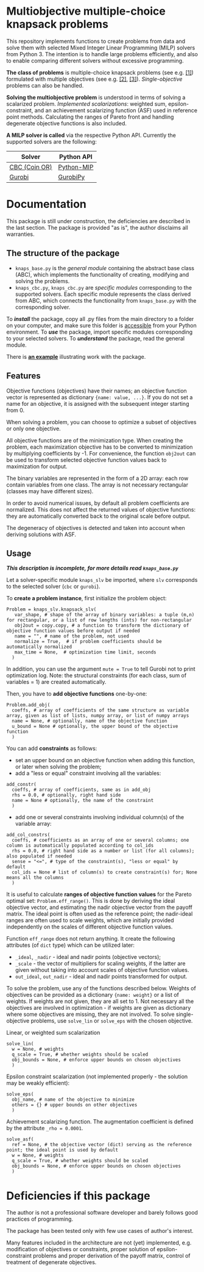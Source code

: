 # Multiobjective multiple-choice knapsack problems

This repository implements functions to create problems from data and solve them with selected Mixed Integer Linear Programming (MILP) solvers from Python 3. The intention is to handle large problems efficiently, and also to enable comparing different solvers without excessive programming.

**The class of problems** is multiple-choice knapsack problems (see e.g. [[1]](https://doi.org/10.1007/978-3-540-24777-7_11)) formulated with multiple objectives (see e.g. [[2]](https://doi.org/10.1007/978-1-4615-5563-6), [[3]](https://doi.org/10.1007/978-3-319-32756-3)). *Single-objective* problems can also be handled.

**Solving the multiobjective problem** is understood in terms of solving a scalarized problem. *Implemented scalarizations*: weighted sum, epsilon-constraint, and an achievement scalarizing function (ASF) used in reference point methods. Calculating the ranges of Pareto front and handling degenerate objective functions is also included.

**A MILP solver is called** via the respective Python API. Currently the supported solvers are the following:

| Solver | Python API |
|---|---|
| [CBC (Coin OR)](https://en.wikipedia.org/wiki/COIN-OR#CBC) | [Python-MIP](https://python-mip.com/)
| [Gurobi](https://en.wikipedia.org/wiki/Gurobi)| [GurobiPy](https://www.gurobi.com/documentation/9.0/quickstart_mac/the_grb_python_interface_f.html) |

# Documentation
This package is still under construction, the deficiencies are described in the last section. The package is provided "as is", the author disclaims all warranties.

## The structure of the package

- `knaps_base.py` is the *general module* containing the abstract base class (ABC), which implements the functionality of creating, modifying and solving the problems. 
- `knaps_cbc.py`, `knaps_cbc.py` are *specific modules* corresponding to the supported solvers. Each specific module represents the class derived from ABC, which connects the functionality from `knaps_base.py` with the corresponding solver.

To ***install*** the package, copy all .py files from the main directory to a folder on your computer, and make sure this folder is [accessible](https://stackoverflow.com/questions/17806673/where-shall-i-put-my-self-written-python-packages/17811151#17811151) from your Python environment. To ***use*** the package, import specific modules corresponding to your selected solvers. To ***understand*** the package, read the general module.

There is [**an example**](https://github.com/podkop/MO-MC-knapsack/tree/master/Examples/Forestry) illustrating work with the package.

## Features

Objective functions (objectives) have their names; an objective function vector is represented as dictionary `{name: value, ...}`. If you do not set a name for an objective, it is assigned with the subsequent integer starting from 0.

When solving a problem, you can choose to optimize a subset of objectives or only one objective.

All objective functions are of the minimization type. When creating the problem, each maximization objective has to be converted to minimization by multiplying coefficients by -1. For convenience, the function `obj2out` can be used to transform selected objective function values back to maximization for output.

The binary variables are represented in the form of a 2D array: each row contain variables from one class. The array is not necessary rectangular (classes may have different sizes). 

In order to avoid numerical issues, by default all problem coefficients are normalized. This does not affect the returned values of objective functions: they are automatically converted back to the original scale before output.

The degeneracy of objectives is detected and taken into account when deriving solutions with ASF.

## Usage

***This description is incomplete, for more details read `knaps_base.py`***

Let a solver-specific module `knaps_slv` be imported, where `slv` corresponds to the selected solver (`cbc` or `gurobi`).

To **create a problem instance**, first initialize the problem object: 
```
Problem = knaps_slv.knapsack_slv(
   var_shape, # shape of the array of binary variables: a tuple (m,n) for rectangular, or a list of row lengths (ints) for non-rectangular
   obj2out = copy.copy, # a function to transform the dictionary of objective function values before output if needed
   name = "", # name of the problem, not used
   normalize = True,  # if problem coefficients should be automatically normalized
   max_time = None,  # optimization time limit, seconds
  )
  ```
In addition, you can use the argument `mute = True` to tell Gurobi not to print optimization log. Note: the structural constraints (for each class, sum of variables = 1) are created automatically.

Then, you have to **add objective functions** one-by-one:
```
Problem.add_obj(
  coeffs, # array of coefficients of the same structure as variable array, given as list of lists, numpy array, or list of numpy arrays
  name = None, # optionally, name of the objective function
  u_bound = None # optionally, the upper bound of the objective function
  )
```

You can add **constraints** as follows:
- set an upper bound on an objective function when adding this function, or later when solving the problem;
- add a "less or equal" constraint involving all the variables:
```
add_constr(
  coeffs, # array of coefficients, same as in add_obj
  rhs = 0.0, # optionally, right hand side
  name = None # optionally, the name of the constraint
  )
```
- add one or several constraints involving individual column(s) of the variable array:
```
add_col_constrs(
  coeffs, # coefficients as an array of one or several columns; one column is automatically populated according to col_ids
  rhs = 0.0, # right hand side as a number or list (for all columns); also populated if needed
  sense = "<=", # type of the constraint(s), "less or equal" by default
  col_ids = None # list of column(s) to create constraint(s) for; None means all the columns
  )
```

It is useful to calculate **ranges of objective function values** for the Pareto optimal set: `Problem.eff_range()`. This is done by deriving the ideal objective vector, and estimating the nadir objective vector from the payoff matrix. The ideal point is often used as the reference point; the nadir-ideal ranges are often used to scale weights, which are initially provided independently on the scales of different objective function values.

Function `eff_range` does not return anything. It create the following attributes (of `dict` type) which can be utilized later:
- `_ideal`, `_nadir` - ideal and nadir points (objective vectors);
- `_scale` - the vector of multipliers for scaling weights, if the latter are given without taking into account scales of objective function values.
- `out_ideal`, `out_nadir` - ideal and nadir points transformed for output.

To solve the problem, use any of the functions described below. Weights of objectives can be provided as a dictionary `{name: weight}` or a list of weights. If weights are not given, they are all set to 1. Not necessary all the objectives are involved in optimization - if weights are given as dictionary where some objectives are missing, they are not involved. To solve single-objective problems, use `solve_lin` or `solve_eps` with the chosen objective.

Linear, or weighted sum scalarization
```
solve_lin(
  w = None, # weights
  q_scale = True, # whether weights should be scaled
  obj_bounds = None, # enforce upper bounds on chosen objectives
  )
```

Epsilon constraint scalarization (not implemented properly - the solution may be weakly efficient):
```
solve_eps(
  obj_name, # name of the objective to minimize
  others = {} # upper bounds on other objectives
  )
```

Achievement scalarizing function. The augmentation coefficient is defined by the attribute `_rho = 0.0001`.
```
solve_asf(
  ref = None, # the objective vector (dict) serving as the reference point; the ideal point is used by default
  w = None, # weights
  q_scale = True, # whether weights should be scaled
  obj_bounds = None, # enforce upper bounds on chosen objectives
  )
``` 

# Deficiencies if this package

The author is not a professional software developer and barely follows good practices of programming.

The package has been tested only with few use cases of author's interest.

Many features included in the architecture are not (yet) implemented, e.g. modification of objectives or constraints, proper solution of epsilon-constraint problems and proper derivation of the payoff matrix, control of treatment of degenerate objectives.
